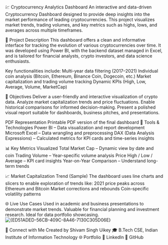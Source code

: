
💹 Cryptocurrency Analytics Dashboard
An interactive and data-driven Cryptocurrency Dashboard designed to provide deep insights into the market performance of leading cryptocurrencies. This project visualizes market trends, trading volumes, and key metrics such as highs, lows, and averages across multiple timeframes.


📘 Project Description
This dashboard offers a clean and informative interface for tracking the evolution of various cryptocurrencies over time. It was developed using Power BI, with the backend dataset managed in Excel, and is tailored for financial analysts, crypto investors, and data science enthusiasts.

Key functionalities include:
Multi-year data filtering (2017–2021)
Individual coin analysis (Bitcoin, Ethereum, Binance Coin, Dogecoin, etc.)
Market capitalization and trading volume tracking
Dynamic KPIs (High, Low, Average, Volume, MarketCap)

🧠 Objectives
Deliver a user-friendly and interactive visualization of crypto data.
Analyze market capitalization trends and price fluctuations.
Enable historical comparisons for informed decision-making.
Present a polished visual report suitable for dashboards, business pitches, and presentations.


PDF Representation	Printable PDF version of the final dashboard
🔧 Tools & Technologies
Power BI – Data visualization and report development
Microsoft Excel – Data wrangling and preprocessing
DAX (Data Analysis Expressions) – Calculated metrics for KPI cards and time-series insights

📊 Key Metrics Visualized
Total Market Cap – Dynamic view by date and coin
Trading Volume – Year-specific volume analysis
Price High / Low / Average – KPI card insights
Year-on-Year Comparison – Understand long-term trends

📈 Market Capitalization Trend (Sample)
The dashboard uses line charts and slicers to enable exploration of trends like:
2021 price peaks across Ethereum and Bitcoin
Market corrections and rebounds
Coin-specific volatility patterns


🌐 Live Use Cases
Used in academic and business presentations to demonstrate market trends.
Valuable for financial planning and investment research.
Ideal for data portfolio showcasing.
![{ED51ADED-56CB-409C-8A46-7130C305D06E}](https://github.com/user-attachments/assets/a332847d-fcf8-4850-97cb-a07582ee182a)


📩 Connect with Me
Created by Shivam Singh Uikey
🎓 B.Tech CSE, Indian Institute of Information Technology
🌐 Portfolio
🔗 LinkedIn
🐙 GitHub
